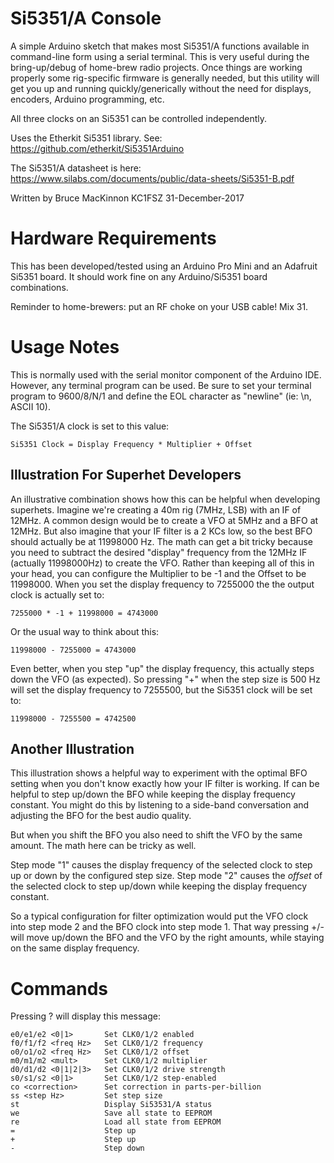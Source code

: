 Si5351/A Console
================

A simple Arduino sketch that makes most Si5351/A functions available in
command-line form using a serial terminal.  This is very useful during the
bring-up/debug of home-brew radio projects.  Once things are working properly
some rig-specific firmware is generally needed, but this utility will get
you up and running quickly/generically without the need for displays, encoders,
Arduino programming, etc.

All three clocks on an Si5351 can be controlled independently.

Uses the Etherkit Si5351 library.  See: https://github.com/etherkit/Si5351Arduino

The Si5351/A datasheet is here: https://www.silabs.com/documents/public/data-sheets/Si5351-B.pdf

Written by Bruce MacKinnon KC1FSZ
31-December-2017

Hardware Requirements
=====================

This has been developed/tested using an Arduino Pro Mini and an Adafruit
Si5351 board.  It should work fine on any Arduino/Si5351 board combinations.

Reminder to home-brewers: put an RF choke on your USB cable! Mix 31.

Usage Notes
===========

This is normally used with the serial monitor component of the Arduino IDE.  However,
any terminal program can be used. Be sure to set your terminal program to
9600/8/N/1 and define the EOL character as "newline" (ie: \n, ASCII 10).

The Si5351/A clock is set to this value:

    Si5351 Clock = Display Frequency * Multiplier + Offset

Illustration For Superhet Developers
------------------------------------
An illustrative combination shows how this can be helpful when developing
superhets.  Imagine we're creating a 40m rig (7MHz, LSB) with an IF of 12MHz. A
common design would be to create a VFO at 5MHz and a BFO at 12MHz.  But also
imagine that your IF filter is a 2 KCs low, so the best BFO should actually be
at 11998000 Hz. The math can get a bit tricky because you need to subtract the
desired "display" frequency from the 12MHz IF (actually 11998000Hz) to create
the VFO.  Rather than keeping all of this in your head, you can configure the
Multiplier to be -1 and the Offset to be 11998000.  When you set the display
frequency to 7255000 the the output clock is actually set to:

    7255000 * -1 + 11998000 = 4743000

Or the usual way to think about this:

    11998000 - 7255000 = 4743000

Even better, when you step "up" the display frequency, this actually steps
down the VFO (as expected).  So pressing "+" when the step size is 500 Hz will
set the display frequency to 7255500, but the Si5351 clock will be set to:

    11998000 - 7255500 = 4742500

Another Illustration
--------------------
This illustration shows a helpful way to experiment with the optimal
BFO setting when you don't know exactly how your IF filter is working.
If can be helpful to step up/down the BFO while keeping the display frequency
constant.  You might do this by listening to a side-band conversation and
adjusting the BFO for the best audio quality.

But when you shift the BFO you also need to shift the VFO by the same
amount.  The math here can be tricky as well.  

Step mode "1" causes the display frequency of the selected clock to step
up or down by the configured step size.  Step mode "2" causes the *offset*
of the selected clock to step up/down while keeping the display frequency
constant.

So a typical configuration for filter optimization would put the VFO clock
into step mode 2 and the BFO clock into step mode 1.  That way pressing +/-
will move up/down the BFO and the VFO by the right amounts, while staying
on the same display frequency.  

Commands
========

Pressing ? will display this message:

    e0/e1/e2 <0|1>       Set CLK0/1/2 enabled
    f0/f1/f2 <freq Hz>   Set CLK0/1/2 frequency
    o0/o1/o2 <freq Hz>   Set CLK0/1/2 offset
    m0/m1/m2 <mult>      Set CLK0/1/2 multiplier
    d0/d1/d2 <0|1|2|3>   Set CLK0/1/2 drive strength
    s0/s1/s2 <0|1>       Set CLK0/1/2 step-enabled
    co <correction>      Set correction in parts-per-billion
    ss <step Hz>         Set step size
    st                   Display Si53531/A status
    we                   Save all state to EEPROM
    re                   Load all state from EEPROM
    =                    Step up
    +                    Step up  
    -                    Step down
